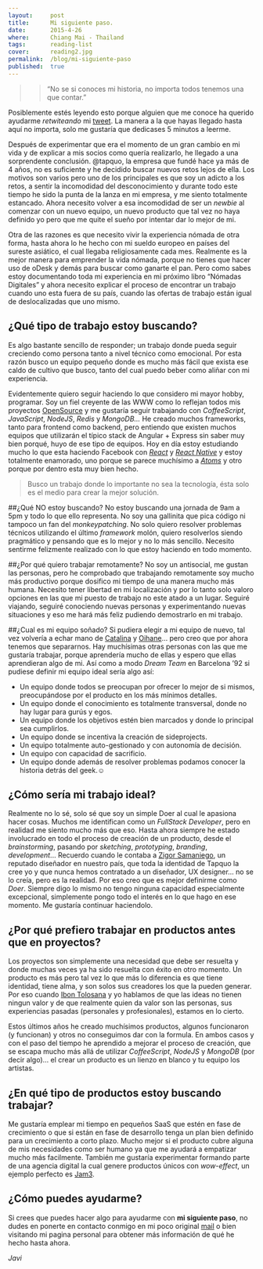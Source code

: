 ```yaml
---
layout:     post
title:      Mi siguiente paso.
date:       2015-4-26
where:      Chiang Mai - Thailand
tags:       reading-list
cover:      reading2.jpg
permalink:  /blog/mi-siguiente-paso
published:  true
---
```


>> “No se si conoces mi historia, no importa todos tenemos una que contar.”

Posiblemente estés leyendo esto porque alguien que me conoce ha querido ayudarme *retwiteando* mi [tweet](https://twitter.com/soyjavi). La manera a la que hayas llegado hasta aquí no importa, solo me gustaría que dedicases 5 minutos a leerme.

Después de experimentar que era el momento de un gran cambio en mi vida y de explicar a mis socios como quería realizarlo, he llegado a una sorprendente conclusión. @tapquo, la empresa que fundé hace ya más de 4 años, no es suficiente y he decidido buscar nuevos retos lejos de ella. Los motivos son varios pero uno de los principales es que soy un adicto a los retos, a sentir la incomodidad del desconocimiento y durante todo este tiempo he sido la punta de la lanza en mi empresa, y me siento totalmente estancado. Ahora necesito volver a esa incomodidad de ser un *newbie* al comenzar con un nuevo equipo, un nuevo producto que tal vez no haya definido yo pero que me quite el sueño por intentar dar lo mejor de mi.

Otra de las razones es que necesito vivir la experiencia nómada de otra forma, hasta ahora lo he hecho con mi sueldo europeo en países del sureste asiático, el cual llegaba religiosamente cada mes. Realmente es la mejor manera para emprender la vida nómada, porque no tienes que hacer uso de oDesk y demás para buscar como ganarte el pan. Pero como sabes estoy documentando toda mi experiencia en mi próximo libro “Nómadas Digitales” y ahora necesito explicar el proceso de encontrar un trabajo cuando uno esta fuera de su país, cuando las ofertas de trabajo están igual de deslocalizadas que uno mismo.

## ¿Qué tipo de trabajo estoy buscando?
Es algo bastante sencillo de responder; un trabajo donde pueda seguir creciendo como persona tanto a nivel técnico como emocional. Por esta razón busco un equipo pequeño donde es mucho más fácil que exista ese caldo de cultivo que busco, tanto del cual puedo beber como aliñar con mi experiencia.

Evidentemente quiero seguir haciendo lo que considero mi mayor hobby, programar. Soy un fiel creyente de las WWW como lo reflejan todos mis proyectos [OpenSource](https://github.com/soyjavi) y me gustaría seguir trabajando con *CoffeeScript*, *JavaScript*, *NodeJS*, *Redis* y *MongoDB…* He creado muchos frameworks, tanto para frontend como backend, pero entiendo que existen muchos equipos que utilizarán el típico stack de Angular + Express sin saber muy bien porqué, huyo de ese tipo de equipos. Hoy en día estoy estudiando mucho lo que esta haciendo Facebook con [*React*](http://facebook.github.io/react/) y [*React Native*](http://facebook.github.io/react-native/) y estoy totalmente enamorado, uno porque se parece muchísimo a [*Atoms*](http://atoms.tapquo.com/) y otro porque por dentro esta muy bien hecho.

> Busco un trabajo donde lo importante no sea la tecnología, ésta solo es el medio para crear la mejor solución.

##¿Qué NO estoy buscando?
No estoy buscando una jornada de 9am a 5pm y todo lo que ello representa. No soy una gallinita que pica código ni tampoco un fan del *monkeypatching*. No solo quiero resolver problemas técnicos utilizando el último *framework* molón, quiero resolverlos siendo pragmático y pensando que es lo mejor y no lo más sencillo. Necesito sentirme felizmente realizado con lo que estoy haciendo en todo momento.

##¿Por qué quiero trabajar remotamente?
No soy un antisocial, me gustan las personas, pero he comprobado que trabajando remotamente soy mucho más productivo porque dosifico mi tiempo de una manera mucho más humana. Necesito tener libertad en mi localización y por lo tanto solo valoro opciones en las que mi puesto de trabajo no este atado a un lugar. Seguiré viajando, seguiré conociendo nuevas personas y experimentando nuevas situaciones y eso me hará más feliz pudiendo demostrarlo en mi trabajo.

##¿Cual es mi equipo soñado?
Si pudiera elegir a mi equipo de nuevo, tal vez volvería a echar mano de [Catalina](http://cataflu.com/) y [Oihane](https://twitter.com/oihi08)… pero creo que por ahora tenemos que separarnos. Hay muchísimas otras personas con las que me gustaría trabajar, porque aprendería mucho de ellas y espero que ellas aprendieran algo de mi. Así como a modo *Dream Team* en Barcelona ’92 si pudiese definir mi equipo ideal sería algo así:

*   Un equipo donde todos se preocupan por ofrecer lo mejor de si mismos, preocupándose por el producto en los más mínimos detalles.
*   Un equipo donde el conocimiento es totalmente transversal, donde no hay lugar para gurús y egos.
*   Un equipo donde los objetivos estén bien marcados y donde lo principal sea cumplirlos.
*   Un equipo donde se incentiva la creación de sideprojects.
*   Un equipo totalmente auto-gestionado y con autonomía de decisión.
*   Un equipo con capacidad de sacrificio.
*   Un equipo donde además de resolver problemas podamos conocer la historia detrás del geek.☺

## ¿Cómo sería mi trabajo ideal?
Realmente no lo sé, solo sé que soy un simple Doer al cual le apasiona hacer cosas. Muchos me identifican como un *FullStack Developer*, pero en realidad me siento mucho más que eso. Hasta ahora siempre he estado involucrado en todo el proceso de creación de un producto, desde el *brainstorming*, pasando por *sketching*, *prototyping*, *branding*, *development*... Recuerdo cuando le contaba a [Zigor Samaniego](https://twitter.com/zigor), un reputado diseñador en nuestro país, que toda la identidad de Tapquo la cree yo y que nunca hemos contratado a un diseñador, UX designer… no se lo creía, pero es la realidad. Por eso creo que es mejor definirme como *Doer*.
Siempre digo lo mismo no tengo ninguna capacidad especialmente excepcional, simplemente pongo todo el interés en lo que hago en ese momento. Me gustaría continuar haciendolo.

## ¿Por qué prefiero trabajar en productos antes que en proyectos?
Los proyectos son simplemente una necesidad que debe ser resuelta y donde muchas veces ya ha sido resuelta con éxito en otro momento. Un producto es más pero tal vez lo que más lo diferencia es que tiene identidad, tiene alma, y son solos sus creadores los que la pueden generar. Por eso cuando [Ibon Tolosana](https://twitter.com/hyperandroid) y yo hablamos de que las ideas no tienen ningun valor y de que realmente quien da valor son las personas, sus experiencias pasadas (personales y profesionales), estamos en lo cierto.

Estos últimos años he creado muchísimos productos, algunos funcionaron (y funcionan) y otros no conseguimos dar con la formula. En ambos casos y con el paso del tiempo he aprendido a mejorar el proceso de creación, que se escapa mucho más allá de utilizar *CoffeeScript*, *NodeJS* y *MongoDB* (por decir algo)… el crear un producto es un lienzo en blanco y tu equipo los artistas.


## ¿En qué tipo de productos estoy buscando trabajar?
Me gustaría emplear mi tiempo en pequeños SaaS que estén en fase de crecimiento o que si están en fase de desarrollo tenga un plan bien definido para un crecimiento a corto plazo. Mucho mejor si el producto cubre alguna de mis necesidades como ser humano ya que me ayudará a empatizar mucho más facilmente. También me gustaría experimentar formando parte de una agencia digital la cual genere productos únicos con *wow-effect*, un ejemplo perfecto es [Jam3](http://www.jam3.com/about/).

## ¿Cómo puedes ayudarme?
Si crees que puedes hacer algo para ayudarme con **mi siguiente paso**, no dudes en ponerte en contacto conmigo en mi poco original [mail](mailto:javi.jimenez.villar@gmail.com) o bien visitando mi pagina personal para obtener más información de qué he hecho hasta ahora.

*Javi*
